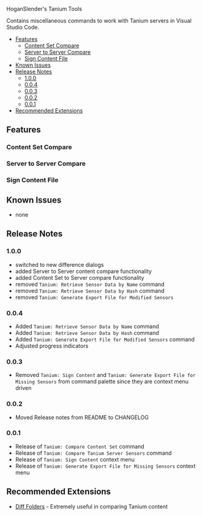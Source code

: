 HoganSlender's Tanium Tools

Contains miscellaneous commands to work with Tanium servers in Visual Studio Code.

- [Features](#features)
  - [Content Set Compare](#content-set-compare)
  - [Server to Server Compare](#server-to-server-compare)
  - [Sign Content File](#sign-content-file)
- [Known Issues](#known-issues)
- [Release Notes](#release-notes)
  - [1.0.0](#100)
  - [0.0.4](#004)
  - [0.0.3](#003)
  - [0.0.2](#002)
  - [0.0.1](#001)
- [Recommended Extensions](#recommended-extensions)
## Features
### Content Set Compare

### Server to Server Compare

### Sign Content File
## Known Issues
* none
## Release Notes
### 1.0.0 
* switched to new difference dialogs
* added Server to Server content compare functionality
* added Content Set to Server compare functionality
* removed `Tanium: Retrieve Sensor Data by Name` command
* removed `Tanium: Retrieve Sensor Data by Hash` command
* removed `Tanium: Generate Export File for Modified Sensors`
  
### 0.0.4
* Added `Tanium: Retrieve Sensor Data by Name` command
* Added `Tanium: Retrieve Sensor Data by Hash` command
* Added `Tanium: Generate Export File for Modified Sensors` command
* Adjusted progress indicators
### 0.0.3
* Removed `Tanium: Sign Content` and `Tanium: Generate Export File for Missing Sensors` from command palette since they are context menu driven
### 0.0.2
* Moved Release notes from README to CHANGELOG
### 0.0.1
* Release of `Tanium: Compare Content Set` command
* Release of `Tanium: Compare Tanium Server Sensors` command
* Release of `Tanium: Sign Content` context menu
* Release of `Tanium: Generate Export File for Missing Sensors` context menu
## Recommended Extensions
- [Diff Folders](https://marketplace.visualstudio.com/items?itemName=L13RARY.l13-diff) - Extremely useful in comparing Tanium content
